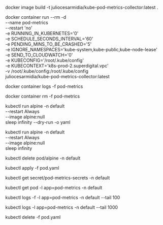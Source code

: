 

docker image build -t juliocesarmidia/kube-pod-metrics-collector:latest .

docker container run --rm -d \
  --name pod-metrics \
  --restart 'no' \
  -e RUNNING_IN_KUBERNETES='0' \
  -e SCHEDULE_SECONDS_INTERVAL='60' \
  -e PENDING_MINS_TO_BE_CRASHED='5' \
  -e IGNORE_NAMESPACES='kube-system,kube-public,kube-node-lease' \
  -e SEND_TO_CLOUDWATCH='0' \
  -e KUBECONFIG='/root/.kube/config' \
  -e KUBECONTEXT='k8s-prod-2.superdigital.vpc' \
  -v /root/.kube/config:/root/.kube/config \
  juliocesarmidia/kube-pod-metrics-collector:latest

docker container logs -f pod-metrics

docker container rm -f pod-metrics



kubectl run alpine -n default \
  --restart Always \
  --image alpine:null \
  sleep infinity --dry-run -o yaml

kubectl run alpine -n default \
  --restart Always \
  --image alpine:null \
  sleep infinity

kubectl delete pod/alpine -n default



kubectl apply -f pod.yaml

kubectl get secret/pod-metrics-secrets -n default


kubectl get pod -l app=pod-metrics -n default


kubectl logs -f -l app=pod-metrics -n default --tail 100

kubectl logs -l app=pod-metrics -n default --tail 1000


kubectl delete -f pod.yaml

